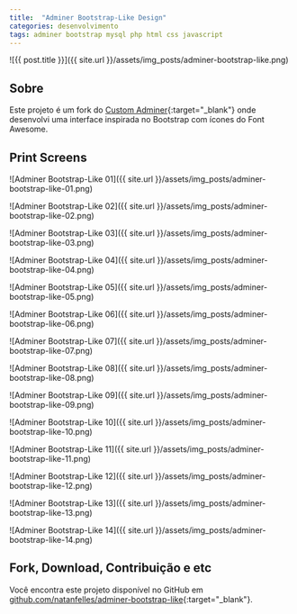 ```yaml
---
title:  "Adminer Bootstrap-Like Design"
categories: desenvolvimento
tags: adminer bootstrap mysql php html css javascript
---
```


![{{ post.title }}]({{ site.url }}/assets/img_posts/adminer-bootstrap-like.png)

## Sobre

Este projeto é um fork do [Custom Adminer](https://github.com/pematon/adminer-theme){:target="_blank"} onde desenvolvi uma interface inspirada no Bootstrap com ícones do Font Awesome.

## Print Screens

![Adminer Bootstrap-Like 01]({{ site.url }}/assets/img_posts/adminer-bootstrap-like-01.png)

![Adminer Bootstrap-Like 02]({{ site.url }}/assets/img_posts/adminer-bootstrap-like-02.png)

![Adminer Bootstrap-Like 03]({{ site.url }}/assets/img_posts/adminer-bootstrap-like-03.png)

![Adminer Bootstrap-Like 04]({{ site.url }}/assets/img_posts/adminer-bootstrap-like-04.png)

![Adminer Bootstrap-Like 05]({{ site.url }}/assets/img_posts/adminer-bootstrap-like-05.png)

![Adminer Bootstrap-Like 06]({{ site.url }}/assets/img_posts/adminer-bootstrap-like-06.png)

![Adminer Bootstrap-Like 07]({{ site.url }}/assets/img_posts/adminer-bootstrap-like-07.png)

![Adminer Bootstrap-Like 08]({{ site.url }}/assets/img_posts/adminer-bootstrap-like-08.png)

![Adminer Bootstrap-Like 09]({{ site.url }}/assets/img_posts/adminer-bootstrap-like-09.png)

![Adminer Bootstrap-Like 10]({{ site.url }}/assets/img_posts/adminer-bootstrap-like-10.png)

![Adminer Bootstrap-Like 11]({{ site.url }}/assets/img_posts/adminer-bootstrap-like-11.png)

![Adminer Bootstrap-Like 12]({{ site.url }}/assets/img_posts/adminer-bootstrap-like-12.png)

![Adminer Bootstrap-Like 13]({{ site.url }}/assets/img_posts/adminer-bootstrap-like-13.png)

![Adminer Bootstrap-Like 14]({{ site.url }}/assets/img_posts/adminer-bootstrap-like-14.png)

## Fork, Download, Contribuição e etc

Você encontra este projeto disponível no GitHub em [github.com/natanfelles/adminer-bootstrap-like](https://github.com/natanfelles/adminer-bootstrap-like){:target="_blank"}.
